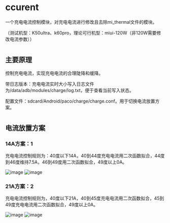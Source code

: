 # ccurent
一个充电电流控制模块，对充电电流进行修改且去除mi_thermal文件的模块。 

（测试机型：K50ultra、k60pro，理论可行机型：miui-120W（非120W需要修改电流参数））
#
## 主要原理
控制充电电流，实现充电电流的合理陡降和缓降。

带日志版本：充电电流实时大小写入日志文件为/data/adb/modules/charge/log.txt，便于查看当前写入状态。

配置文件：sdcard/Android/paco/charge/charge.conf。用于切换电流放置方案。
#

## 电流放置方案
### 14A方案：1

充电电流控制规则为：40度以下14A，40到44度充电电流用二次函数拟合，44度到46度维持7.5A，46到49度用二次函数拟合，49度以上0A。

![image](https://github.com/paco7er/ccurrent/assets/86546035/91cdd989-bab0-408b-8ef7-4a5312e370c8)
![image](https://github.com/paco7er/ccurrent/assets/86546035/70e3f4a0-f4b3-4241-8527-3cc5baf7ea4a)

### 21A方案：2

充电电流控制规则为，40度以下21A，40到45度充电电流用二次函数拟合，45到49度充电电流用二次函数拟合，49度以上0A。

![image](https://github.com/paco7er/ccurrent/assets/86546035/76e0a48b-b386-4caf-b4f3-da264a92059d)
![image](https://github.com/paco7er/ccurrent/assets/86546035/ad2b1bf9-de45-4fc2-938d-a0277a20dec9)
